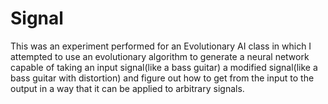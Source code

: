 # Signal
This was an experiment performed for an Evolutionary AI class in which I attempted to use an evolutionary algorithm to generate a neural network capable of taking an input signal(like a bass guitar) a modified signal(like a bass guitar with distortion) and figure out how to get from the input to the output in a way that it can be applied to arbitrary signals.
